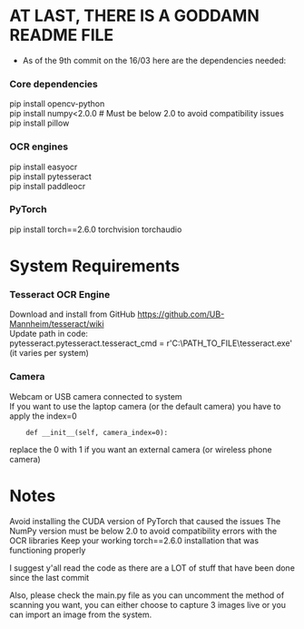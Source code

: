 # AT LAST, THERE IS A GODDAMN README FILE




- As of the 9th commit on the 16/03 here are the dependencies needed:

 
### Core dependencies
pip install opencv-python   
pip install numpy<2.0.0  # Must be below 2.0 to avoid compatibility issues  
pip install pillow

### OCR engines
pip install easyocr  
pip install pytesseract   
pip install paddleocr 

### PyTorch 
pip install torch==2.6.0 torchvision torchaudio


# System Requirements
### Tesseract OCR Engine  

Download and install from GitHub https://github.com/UB-Mannheim/tesseract/wiki  
Update path in code:  
pytesseract.pytesseract.tesseract_cmd = r'C:\PATH_TO_FILE\tesseract.exe' (it varies per system)

### Camera  
Webcam or USB camera connected to system    
If you want to use the laptop camera (or the default camera) you have to apply the index=0
```
    def __init__(self, camera_index=0):
```
replace the 0 with 1 if you want an external camera (or wireless phone camera)

# Notes 
Avoid installing the CUDA version of PyTorch that caused the issues
The NumPy version must be below 2.0 to avoid compatibility errors with the OCR libraries
Keep your working torch==2.6.0 installation that was functioning properly

I suggest y'all read the code as there are a LOT of stuff that have been done since the last commit  

Also, please check the main.py file as you can uncomment the method of scanning you want,
you can either choose to capture 3 images live or you can import an image from the system.



